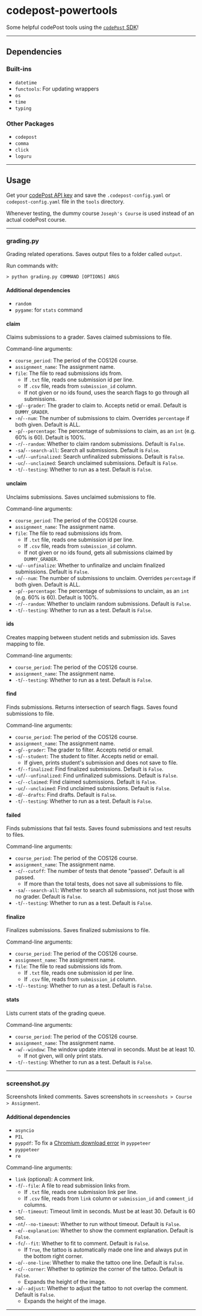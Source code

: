 # codepost-powertools
Some helpful codePost tools using the
[`codePost` SDK](https://github.com/codepost-io/codepost-python)!

---

## Dependencies

### Built-ins
- `datetime`
- `functools`: For updating wrappers
- `os`
- `time`
- `typing`

### Other Packages
- `codepost`
- `comma`
- `click`
- `loguru`

---

## Usage

Get your [codePost API key](https://docs.codepost.io/docs/first-steps-with-the-codepost-python-sdk#2-obtaining-your-codepost-api-key)
and save the `.codepost-config.yaml` or `codepost-config.yaml` file in the `tools` directory.

Whenever testing, the dummy course `Joseph's Course` is used instead of an actual codePost course.

---

### grading.py
Grading related operations.
Saves output files to a folder called `output`.

Run commands with:
```
> python grading.py COMMAND [OPTIONS] ARGS
```

#### Additional dependencies
- `random`
- `pygame`: for `stats` command

#### claim
Claims submissions to a grader.
Saves claimed submissions to file.

Command-line arguments:
- `course_period`: The period of the COS126 course.
- `assignment_name`: The assignment name.
- `file`: The file to read submissions ids from.
  - If `.txt` file, reads one submission id per line.
  - If `.csv` file, reads from `submission_id` column.
  - If not given or no ids found, uses the search flags to go through all submissions.
- `-g`/`--grader`: The grader to claim to. Accepts netid or email. Default is `DUMMY_GRADER`.
- `-n`/`--num`: The number of submissions to claim. Overrides `percentage` if both given. Default is ALL.
- `-p`/`--percentage`: The percentage of submissions to claim, as an `int` (e.g. 60% is 60). Default is 100%.
- `-r`/`--random`: Whether to claim random submissions. Default is `False`.
- `-sa`/`--search-all`: Search all submissions. Default is `False`.
- `-uf`/`--unfinalized`: Search unfinalized submissions. Default is `False`.
- `-uc`/`--unclaimed`: Search unclaimed submissions. Default is `False`.
- `-t`/`--testing`: Whether to run as a test. Default is `False`.

#### unclaim
Unclaims submissions.
Saves unclaimed submissions to file.

Command-line arguments:
- `course_period`: The period of the COS126 course.
- `assignment_name`: The assignment name.
- `file`: The file to read submissions ids from.
  - If `.txt` file, reads one submission id per line.
  - If `.csv` file, reads from `submission_id` column.
  - If not given or no ids found, gets all submissions claimed by `DUMMY_GRADER`.
- `-u`/`--unfinalize`: Whether to unfinalize and unclaim finalized submissions. Default is `False`.
- `-n`/`--num`: The number of submissions to unclaim. Overrides `percentage` if both given. Default is ALL.
- `-p`/`--percentage`: The percentage of submissions to unclaim, as an `int` (e.g. 60% is 60). Default is 100%.
- `-r`/`--random`: Whether to unclaim random submissions. Default is `False`.
- `-t`/`--testing`: Whether to run as a test. Default is `False`.

#### ids
Creates mapping between student netids and submission ids.
Saves mapping to file.

Command-line arguments:
- `course_period`: The period of the COS126 course.
- `assignment_name`: The assignment name.
- `-t`/`--testing`: Whether to run as a test. Default is `False`.

#### find
Finds submissions.
Returns intersection of search flags.
Saves found submissions to file.

Command-line arguments:
- `course_period`: The period of the COS126 course.
- `assignment_name`: The assignment name.
- `-g`/`--grader`: The grader to filter. Accepts netid or email.
- `-s`/`--student`: The student to filter. Accepts netid or email.
  - If given, prints student's submission and does not save to file.
- `-f`/`--finalized`: Find finalized submissions. Default is `False`.
- `-uf`/`--unfinalized`: Find unfinalized submissions. Default is `False`.
- `-c`/`--claimed`: Find claimed submissions. Default is `False`.
- `-uc`/`--unclaimed`: Find unclaimed submissions. Default is `False`.
- `-d`/`--drafts`: Find drafts. Default is `False`.
- `-t`/`--testing`: Whether to run as a test. Default is `False`.

#### failed
Finds submissions that fail tests.
Saves found submissions and test results to files.

Command-line arguments:
- `course_period`: The period of the COS126 course.
- `assignment_name`: The assignment name.
- `-c`/`--cutoff`: The number of tests that denote "passed". Default is all passed.
  - If more than the total tests, does not save all submissions to file.
- `-sa`/`--search-all`: Whether to search all submissions, not just those with no grader. Default is `False`.
- `-t`/`--testing`: Whether to run as a test. Default is `False`.

#### finalize
Finalizes submissions.
Saves finalized submissions to file.

Command-line arguments:
- `course_period`: The period of the COS126 course.
- `assignment_name`: The assignment name.
- `file`: The file to read submissions ids from.
  - If `.txt` file, reads one submission id per line.
  - If `.csv` file, reads from `submission_id` column.
- `-t`/`--testing`: Whether to run as a test. Default is `False`.

#### stats
Lists current stats of the grading queue.

Command-line arguments:
- `course_period`: The period of the COS126 course.
- `assignment_name`: The assignment name.
- `-w`/`--window`: The window update interval in seconds. Must be at least 10.
  - If not given, will only print stats.
- `-t`/`--testing`: Whether to run as a test. Default is `False`.

---

### screenshot.py
Screenshots linked comments.
Saves screenshots in `screenshots > Course > Assignment`.

#### Additional dependencies
- `asyncio`
- `PIL`
- `pyppdf`: To fix a [Chromium download error](https://github.com/miyakogi/pyppeteer/issues/219#issuecomment-563077061) in `pyppeteer`
- `pyppeteer`
- `re`

Command-line arguments:
- `link` (optional): A comment link.
- `-f`/`--file`: A file to read submission links from.
  - If `.txt` file, reads one submission link per line.
  - If `.csv` file, reads from `link` column or `submission_id` and `comment_id` columns.
- `-t`/`--timeout`: Timeout limit in seconds. Must be at least 30. Default is 60 sec.
- `-nt`/`--no-timeout`: Whether to run without timeout. Default is `False`.
- `-e`/`--explanation`: Whether to show the comment explanation. Default is `False`.
- `-fc`/`--fit`: Whether to fit to comment. Default is `False`.
  - If `True`, the tattoo is automatically made one line and always put in the bottom right corner.
- `-o`/`--one-line`: Whether to make the tattoo one line. Default is `False`.
- `-c`/`--corner`: Whether to optimize the corner of the tattoo. Default is `False`.
  - Expands the height of the image.
- `-a`/`--adjust`: Whether to adjust the tattoo to not overlap the comment. Default is `False`.
  - Expands the height of the image.

---

[comment]: <> (### rubric.py)

[comment]: <> (In development.)

[comment]: <> (Create a [service account]&#40;https://gspread.readthedocs.io/en/latest/oauth2.html#for-bots-using-service-account&#41;)

[comment]: <> (and share your Google Sheet with it.)

[comment]: <> (Save the `service_account.json` file in the `tools` directory.)

[comment]: <> (Run commands with:)

[comment]: <> (```)

[comment]: <> (> python rubric.py COMMAND [OPTIONS] ARGS)

[comment]: <> (```)

[comment]: <> (#### Additional dependencies)

[comment]: <> (- `gspread`)
